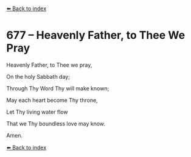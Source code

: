 [⬅️ Back to index](../README.md)

# 677 – Heavenly Father, to Thee We Pray



Heavenly Father, to Thee we pray,

On the holy Sabbath day;

Through Thy Word Thy will make known;

May each heart become Thy throne,

Let Thy living water flow

That we Thy boundless love may know.

Amen.

[⬅️ Back to index](../README.md)
